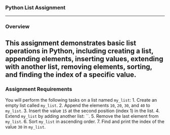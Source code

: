 ### Python List Assignment

---

### Overview
This assignment demonstrates basic list operations in Python, including creating a list, appending elements, inserting values, extending with another list, removing elements, sorting, and finding the index of a specific value.
---

### Assignment Requirements
You will perform the following tasks on a list named `my_list`:
	1.	Create an empty list called `my_list`.
	2.	Append the elements `10`, `20`, `30`, and `40` to `my_list`.
	3.	Insert the value `15` at the second position (index 1) in the list.
	4.	Extend `my_list` by adding another list: ``.
	5.	Remove the last element from `my_list`.
	6.	Sort `my_list` in ascending order.
	7.	Find and print the index of the value `30` in `my_list`.